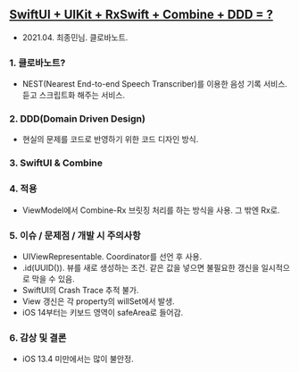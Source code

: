 ## [SwiftUI + UIKit + RxSwift + Combine + DDD = ?](https://tv.naver.com/v/19397822)
- 2021.04. 최종민님. 클로바노트.
### 1. 클로바노트?
- NEST(Nearest End-to-end Speech Transcriber)를 이용한 음성 기록 서비스. 듣고 스크립트화 해주는 서비스.
### 2. DDD(Domain Driven Design)
- 현실의 문제를 코드로 반영하기 위한 코드 디자인 방식.
### 3. SwiftUI & Combine
### 4. 적용
- ViewModel에서 Combine-Rx 브릿징 처리를 하는 방식을 사용. 그 밖엔 Rx로.
### 5. 이슈 / 문제점 / 개발 시 주의사항
- UIViewRepresentable. Coordinator를 선언 후 사용.
- .id(UUID()). 뷰를 새로 생성하는 조건. 같은 값을 넣으면 불필요한 갱신을 일시적으로 막을 수 있음.
- SwiftUI의 Crash Trace 추적 불가.
- View 갱신은 각 property의 willSet에서 발생.
- iOS 14부터는 키보드 영역이 safeArea로 들어감.
### 6. 감상 및 결론
- iOS 13.4 미만에서는 많이 불안정.

